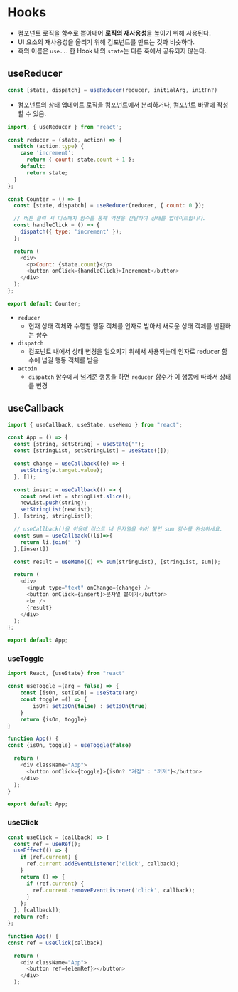 # Hooks

- 컴포넌트 로직을 함수로 뽑아내어 **로직의 재사용성**을 높이기 위해 사용된다.
- UI 요소의 재사용성을 올리기 위해 컴포넌트를 만드는 것과 비슷하다.
- 훅의 이름은 `use..`. 한 Hook 내의 `state`는 다른 훅에서 공유되지 않는다.

## useReducer

```js
const [state, dispatch] = useReducer(reducer, initialArg, initFn?)
```
- 컴포넌트의 상태 업데이트 로직을 컴포넌트에서 분리하거나, 컴포넌트 바깥에 작성 할 수 있음.

```js
import, { useReducer } from 'react';

const reducer = (state, action) => {
  switch (action.type) {
    case 'increment':
      return { count: state.count + 1 };
    default:
      return state;
  }
};

const Counter = () => {
  const [state, dispatch] = useReducer(reducer, { count: 0 });

  // 버튼 클릭 시 디스패치 함수를 통해 액션을 전달하여 상태를 업데이트합니다.
  const handleClick = () => {
    dispatch({ type: 'increment' });
  };

  return (
    <div>
      <p>Count: {state.count}</p>
      <button onClick={handleClick}>Increment</button>
    </div>
  );
};

export default Counter;
```

- `reducer`
  - 현재 상태 객체와 수행할 행동 객체를 인자로 받아서 새로운 상태 객체를 반환하는 함수
- `dispatch`
  - 컴포넌트 내에서 상태 변경을 일으키기 위해서 사용되는데 인자로 reducer 함수에 넘길 행동 객체를 받음
- `actoin`
  - `dispatch` 함수에서 넘겨준 행동을 하면 `reducer` 함수가 이 행동에 따라서 상태를 변경




## useCallback

```js
import { useCallback, useState, useMemo } from "react";

const App = () => {
  const [string, setString] = useState("");
  const [stringList, setStringList] = useState([]);

  const change = useCallback((e) => {
    setString(e.target.value);
  }, []);

  const insert = useCallback(() => {
    const newList = stringList.slice();
    newList.push(string);
    setStringList(newList);
  }, [string, stringList]);

  // useCallback()을 이용해 리스트 내 문자열을 이어 붙인 sum 함수를 완성하세요.
  const sum = useCallback((li)=>{
    return li.join(" ")
  },[insert])

  const result = useMemo(() => sum(stringList), [stringList, sum]);

  return (
    <div>
      <input type="text" onChange={change} />
      <button onClick={insert}>문자열 붙이기</button>
      <br />
      {result}
    </div>
  );
};

export default App;
```

### useToggle

```js
import React, {useState} from "react"

const useToggle =(arg = false) => {
    const [isOn, setIsOn] = useState(arg)
    const toggle =() => {
        isOn? setIsOn(false) : setIsOn(true)
    }
    return {isOn, toggle}
}

function App() {
const {isOn, toggle} = useToggle(false)

  return (
    <div className="App">
      <button onClick={toggle}>{isOn? "켜짐" : "꺼져"}</button>    
    </div>
  );
}

export default App;
```

### useClick


```js
const useClick = (callback) => {
  const ref = useRef();
  useEffect(() => {  
    if (ref.current) {
      ref.current.addEventListener('click', callback);
    }
    return () => {
      if (ref.current) {
        ref.current.removeEventListener('click', callback);
      }
    };
  }, [callback]);
  return ref;
};

function App() {
const ref = useClick(callback)

  return (
    <div className="App">
      <button ref={elemRef}></button>
    </div>
  );
```
